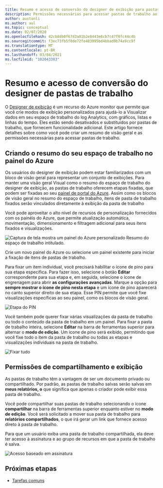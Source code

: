 ```yaml
---
title: Resumo e acesso de conversão do designer de exibição para pastas de trabalho Azure Monitor
description: Permissões necessárias para acessar pastas de trabalho ao fazer a transição de exibições no Azure Monitor.
author: austonli
ms.author: aul
ms.topic: conceptual
ms.date: 02/07/2020
ms.openlocfilehash: 42cb8db0f67d3a01b2e8443e6cb7c47f0fc44c4b
ms.sourcegitcommit: f3ec73fb5f8de72fe483995bd4bbad9b74a9cc9f
ms.translationtype: MT
ms.contentlocale: pt-BR
ms.lasthandoff: 03/04/2021
ms.locfileid: "102043383"
---
```

# <a name="view-designer-to-workbooks-conversion-summary-and-access"></a>Resumo e acesso de conversão do designer de pastas de trabalho
O [Designer de exibição](view-designer.md) é um recurso do Azure monitor que permite que você crie modos de exibição personalizados para ajudá-lo a Visualizar dados em seu espaço de trabalho do log Analytics, com gráficos, listas e linhas do tempo. Eles estão sendo desativados e substituídos por pastas de trabalho, que fornecem funcionalidade adicional. Este artigo fornece detalhes sobre como você pode criar um resumo de visão geral e as permissões necessárias para acessar pastas de trabalho.

## <a name="creating-your-workspace-summary-from-azure-dashboard"></a>Criando o resumo do seu espaço de trabalho no painel do Azure
Os usuários do designer de exibição podem estar familiarizados com um bloco de visão geral para representar um conjunto de exibições. Para manter uma visão geral Visual como o resumo do espaço de trabalho do designer de exibição, as pastas de trabalho oferecem etapas fixadas, que podem ser fixadas ao seu [painel de portal do Azure](../../azure-portal/azure-portal-dashboards.md). Assim como os blocos de visão geral no resumo do espaço de trabalho, itens de pasta de trabalho fixados serão vinculados diretamente à exibição da pasta de trabalho

Você pode aproveitar o alto nível de recursos de personalização fornecidos com os painéis do Azure, que permite atualização automática, movimentação, dimensionamento e filtragem adicional para seus itens fixados e visualizações. 

![Captura de tela mostra um painel do Azure personalizado Resumo do espaço de trabalho intitulado.](media/view-designer-conversion-access/dashboard.png)

Crie um novo painel do Azure ou selecione um painel existente para iniciar a fixação de itens de pastas de trabalho.

Para fixar um item individual, você precisará habilitar o ícone de pino para sua etapa específica. Para fazer isso, selecione o botão **Editar** correspondente para sua etapa e, em seguida, selecione o ícone de engrenagem para abrir **as configurações avançadas**. Marque a opção para **sempre mostrar o ícone de pino nesta etapa** e um ícone de pino aparecerá no canto superior direito de sua etapa. Esse PIN permite que você fixe visualizações específicas ao seu painel, como os blocos de visão geral.

![Etapa do PIN](media/view-designer-conversion-access/pin-step.png)


Você também pode querer fixar várias visualizações da pasta de trabalho ou todo o conteúdo da pasta de trabalho em um painel. Para fixar a pasta de trabalho inteira, selecione **Editar** na barra de ferramentas superior para alternar o **modo de edição**. Um ícone de pino será exibido, permitindo que você fixe todo o item da pasta de trabalho ou todas as etapas e visualizações individuais na pasta de trabalho.

![Fixar tudo](media/view-designer-conversion-access/pin-all.png)



## <a name="sharing-and-viewing-permissions"></a>Permissões de compartilhamento e exibição 
As pastas de trabalho têm a vantagem de ser um documento privado ou compartilhado. Por padrão, as pastas de trabalho salvas serão salvas em **meus relatórios, o** que significa que apenas o criador pode exibir essa pasta de trabalho.

Você pode compartilhar suas pastas de trabalho selecionando o ícone **compartilhar** na barra de ferramentas superior enquanto estiver no **modo de edição**. Você será solicitado a mover sua pasta de trabalho para **relatórios compartilhados**, o que irá gerar um link que fornece acesso direto à pasta de trabalho.

Para que um usuário exiba uma pasta de trabalho compartilhada, ela deve ter acesso à assinatura e ao grupo de recursos em que a pasta de trabalho é salva.

![Acesso baseado em assinatura](media/view-designer-conversion-access/subscription-access.png)

## <a name="next-steps"></a>Próximas etapas

- [Tarefas comuns](view-designer-conversion-tasks.md)